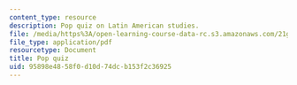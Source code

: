 ```yaml
---
content_type: resource
description: Pop quiz on Latin American studies.
file: /media/https%3A/open-learning-course-data-rc.s3.amazonaws.com/21g-084j-introduction-to-latin-american-studies-fall-2005/95898e4858f0d10d74dcb153f2c36925_MIT21G_084JF05_popquiz.pdf
file_type: application/pdf
resourcetype: Document
title: Pop quiz
uid: 95898e48-58f0-d10d-74dc-b153f2c36925
---
```

